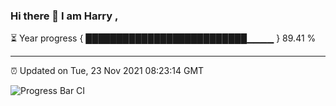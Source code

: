 ### Hi there 👋 I am Harry , 

⏳ Year progress { ██████████████████████████▁▁▁▁ } 89.41 %

---

⏰ Updated on Tue, 23 Nov 2021 08:23:14 GMT

![Progress Bar CI](https://github.com/duykhang68/duykhang68/workflows/Progress%20Bar%20CI/badge.svg)
